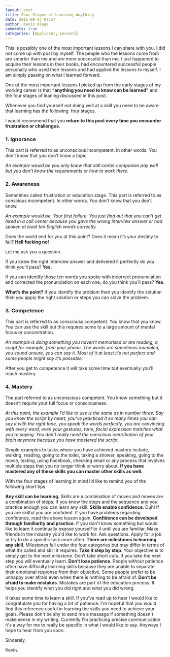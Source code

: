 ```yaml
---
layout: post
title: Four Stages of Learning Anything
date: 2015-09-17 07:57
author: Kevin Olega
comments: true
categories: [Applicant, Lessons]
---
```

This is possibly one of the most important lessons I can share with you. I did not come up with post by myself. The people who the lessons come from are smarter than me and are more successful than me. I just happened to acquire their lessons in their books, had encountered successful people personally who used their lessons and had applied the lessons to myself. I am simply passing on what I learned forward.

One of the most important lessons I picked up from the early stages of my working career is that <strong>“anything you need to know can be learned”</strong> and the four stages of leaning discussed in this post.

Whenever you find yourself not doing well at a skill you need to be aware that learning has the following  four stages.

I would recommend that you <strong>return to this post every time you encounter frustration or challenges</strong>.

<h3>1. Ignorance</h3>

This part is referred to as unconscious incompetent. In other words. You don’t know that you don’t know a topic.

<em>An example would be you only know that call center companies pay well but you don’t know the requirements or how to work there.
</em>

<h3>2. Awareness</h3>

Sometimes called frustration or education stage. This part is referred to as conscious incompetent. In other words. You don’t know that you don’t know.

<em>An example would be. Your first failure. You just find out that you can’t get hired in a call center because you gave the wrong interview answer or had spoken at least ten English words correctly.</em>

Does the world end for you at this point? Does it mean it’s your destiny to fail? <strong>Hell fucking no!</strong>

Let me ask you a question.

If you knew the right interview answer and delivered it perfectly do you think you’ll pass? <strong>Yes.</strong>

If you can identify those ten words you spoke with incorrect pronunciation and corrected the pronunciation on each one, do you think you’ll pass? <strong>Yes.</strong>

<strong>What’s the point?</strong> If you identify the problem then you identify the solution then you apply the right solution or steps you can solve the problem.

<h3>3. Competence</h3>

This part is referred to as consciouss competent. You know that you know. You can use the skill but this requires some to a large amount of mental focus or concentration.

<em>An example is doing something you haven’t memorised or are reading, a script for example, from your phone. The words are sometimes mumbled, you sound unsure, you can say it. Most of it at least it’s not perfect and some people might say it’s passable.</em>

After you get to competence it will take some time but eventually you'll reach mastery.

<h3>4. Mastery</h3>

The part referred to as unconscious competent. You know something but it doesn’t require your full focus or consciousness.

<em>At this point, the example I’d like to use is the same as in number three. Say you know the script by heart, you’ve practiced it so many times you can say it with the right tone, you speak the words perfectly, you are convincing with every word, even your gestures, tone, facial expression matches what you’re saying. You don’t really need the conscious contribution of your brain anymore because you have mastered the script.</em>

Simple examples to tasks where you have achieved mastery include, walking, reading, going to the toilet, taking a shower, speaking, going to the movie, texting, using Facebook, checking email or any process that involves multiple steps that you no longer think or worry about. <strong>If you have mastered any of these skills you can master other skills as well.</strong>

With the four stages of learning in mind I’d like to remind you of the following short tips.

<strong>Any skill can be learning. </strong>Skills are a combination of moves and moves are a combination of steps. If you know the steps and the sequence and you practice enough you can learn any skill.
<strong>Skills enable confidence</strong>. Duh! If you are skilful you are confident. If you have problems regarding confidence, read the above lesson again.
<strong>Confidence can be developed through familiarity and practice</strong>. If you don't know something but would like to learn it continually expose yourself to it until you are familiar. Make friends in the industry you'd like to work for. Ask questions. Apply for a job or try to do a specific task more often.
<strong>There are milestones to learning any skill</strong>. Milestones fall under the four categories but may differ in terms of what it’s called and skill it requires.
<strong>Take it step by step</strong>. Your objective is to simply get to the next milestone. Don’t take short cuts. If you take the next step you will eventually learn.
<strong>Don’t lose patience</strong>. People without patience often have difficulty learning skills because they are unable to separate their emotional response from their objective. Some people prefer to be unhappy over afraid even when there is nothing to be afraid of.
<strong>Don’t be afraid to make mistakes</strong>. Mistakes are part of the education process. It helps you identify what you did right and what you did wrong.

It takes some time to learn a skill. If you've read up to hear I would like to congratulate you for having a lot of patience. I'm hopeful that you would find this reference useful in learning the skills you need to achieve your goals. Please don't be shy to send me a message if something doesn't make sense in my writing. Currently I'm practicing precise communication it's a way for me to really be specific in what I would like to say. Anyways I hope to hear from you soon.

Sincerely,

Kevin.
